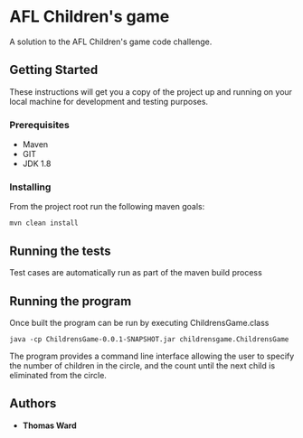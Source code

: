 # AFL Children's game

A solution to the AFL Children's game code challenge. 


## Getting Started

These instructions will get you a copy of the project up and running on your local machine for development and testing purposes. 

### Prerequisites

- Maven
- GIT
- JDK 1.8 


### Installing

From the project root run the following maven goals:


```
mvn clean install
```  

## Running the tests

Test cases are automatically run as part of the maven build process

## Running the program

Once built the program can be run by executing ChildrensGame.class

```
java -cp ChildrensGame-0.0.1-SNAPSHOT.jar childrensgame.ChildrensGame
```

The program provides a command line interface allowing the user to specify the number of children in the circle, and the count until the next child is eliminated from the circle.


## Authors

* **Thomas Ward**


